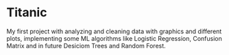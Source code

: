 # Titanic
My first project with analyzing and cleaning data with graphics and different plots, implementing some ML algorithms like Logistic Regression, Confusion Matrix and in future  Desiciom Trees and Random Forest.
